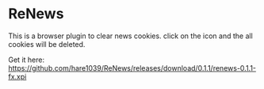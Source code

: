 # ReNews

This is a browser plugin to clear news cookies. click on the icon and the all cookies will be deleted.

Get it here: https://github.com/hare1039/ReNews/releases/download/0.1.1/renews-0.1.1-fx.xpi
